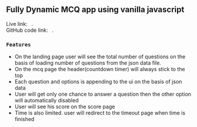 ## Fully Dynamic MCQ app using vanilla javascript

Live link: ` `. <br>
GitHub code link: ` `.

### `Features `

<ul>
    <li>On the landing page user will see the total number of questions on the basis of loading number of questions from the json data file.</li>
    <li>On the mcq page the header(countdown timer) will always stick to the top</li>
    <li>Each question and options is appending to the ui on the basis of json data</li>
    <li>User will get only one chance to answer a question then the other option will automatically disabled</li>
    <li>User will see his score on the score page</li>
    <li>Time is also limited. user will redirect to the timeout page when time is finished</li>
</ul>